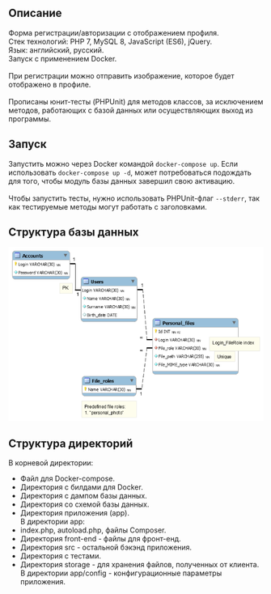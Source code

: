 ## Описание
Форма регистрации/авторизации с отображением профиля.</br>
Стек технологий: PHP 7, MySQL 8, JavaScript (ES6), jQuery.</br>
Язык: английский, русский.</br>
Запуск с применением Docker.</br></br>
При регистрации можно отправить изображение, которое будет отображено в профиле.</br></br>
Прописаны юнит-тесты (PHPUnit) для методов классов, за исключением методов, 
работающих с базой данных или осуществляющих выход из программы.</br>
## Запуск
Запустить можно через Docker командой `docker-compose up`. 
Если использовать `docker-compose up -d`, может потребоваться подождать для того, 
чтобы модуль базы данных завершил свою активацию.</br></br>
Чтобы запустить тесты, нужно использовать PHPUnit-флаг `--stderr`, 
так как тестируемые методы могут работать с заголовками.</br>
## Структура базы данных
![изображение недоступно](https://github.com/Letha/auth-module_demo/blob/develop/schemes/db_Main.png)
## Структура директорий
В корневой директории:
- Файл для Docker-compose.
- Директория с билдами для Docker.
- Директория с дампом базы данных.
- Директория со схемой базы данных.
- Директория приложения (app).</br>
В директории app:
- index.php, autoload.php, файлы Composer.
- Директория front-end - файлы для фронт-енд.
- Директория src - остальной бэкэнд приложения.
- Директория с тестами.
- Директория storage - для хранения файлов, полученных от клиента.</br>
В директории app/config - конфигурационные параметры приложения.
